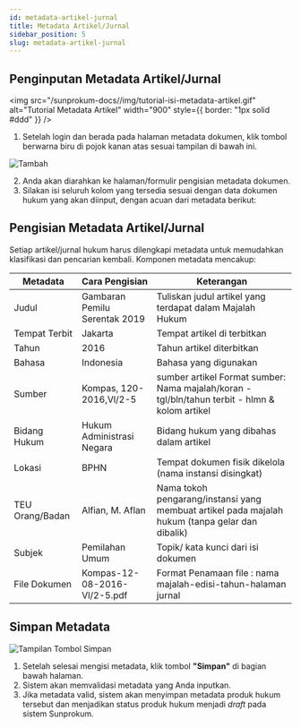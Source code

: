 ```yaml
---
id: metadata-artikel-jurnal
title: Metadata Artikel/Jurnal
sidebar_position: 5
slug: metadata-artikel-jurnal
---
```


## Penginputan Metadata Artikel/Jurnal

<img
src="/sunprokum-docs//img/tutorial-isi-metadata-artikel.gif"
alt="Tutorial Metadata Artikel"
width="900"
style={{ border: "1px solid #ddd" }}
/>

1. Setelah login dan berada pada halaman metadata dokumen, klik tombol berwarna biru di pojok kanan atas sesuai tampilan di bawah ini.

![Tambah](/img/tombol-tambah.png)

2. Anda akan diarahkan ke halaman/formulir pengisian metadata dokumen.
3. Silakan isi seluruh kolom yang tersedia sesuai dengan data dokumen hukum yang akan diinput, dengan acuan dari metadata berikut:

## Pengisian Metadata Artikel/Jurnal

Setiap artikel/jurnal hukum harus dilengkapi metadata untuk memudahkan klasifikasi dan pencarian kembali. Komponen metadata mencakup:

| Metadata        | Cara Pengisian                | Keterangan                                                                                      |
| --------------- | ----------------------------- | ----------------------------------------------------------------------------------------------- |
| Judul           | Gambaran Pemilu Serentak 2019 | Tuliskan judul artikel yang terdapat dalam Majalah Hukum                                        |
| Tempat Terbit   | Jakarta                       | Tempat artikel di terbitkan                                                                     |
| Tahun           | 2016                          | Tahun artikel diterbitkan                                                                       |
| Bahasa          | Indonesia                     | Bahasa yang digunakan                                                                           |
| Sumber          | Kompas, 120-2016,Vl/2-5       | sumber artikel Format sumber: Nama majalah/koran - tgl/bln/tahun terbit - hlmn & kolom artikel  |
| Bidang Hukum    | Hukum Administrasi Negara     | Bidang hukum yang dibahas dalam artikel                                                         |
| Lokasi          | BPHN                          | Tempat dokumen fisik dikelola (nama instansi disingkat)                                         |
| TEU Orang/Badan | Alfian, M. Aflan              | Nama tokoh pengarang/instansi yang membuat artikel pada majalah hukum (tanpa gelar dan dibalik) |
| Subjek          | Pemilahan Umum                | Topik/ kata kunci dari isi dokumen                                                              |
| File Dokumen    | Kompas-12-08-2016-Vl/2-5.pdf  | Format Penamaan file : nama majalah-edisi-tahun-halaman jurnal                                  |

## Simpan Metadata

![Tampilan Tombol Simpan](/img/tombol-simpan.png)

1. Setelah selesai mengisi metadata, klik tombol **"Simpan"** di bagian bawah halaman.
2. Sistem akan memvalidasi metadata yang Anda inputkan.
3. Jika metadata valid, sistem akan menyimpan metadata produk hukum tersebut dan menjadikan status produk hukum menjadi _draft_ pada sistem Sunprokum.
